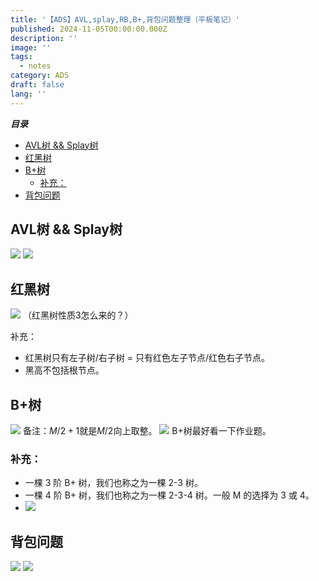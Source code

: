 ```yaml
---
title: '【ADS】AVL,splay,RB,B+,背包问题整理（平板笔记）'
published: 2024-11-05T00:00:00.000Z
description: ''
image: ''
tags:
  - notes
category: ADS
draft: false
lang: ''
---
```

***目录***

<!-- toc -->

- [AVL树 && Splay树](#avl%E6%A0%91--splay%E6%A0%91)
- [红黑树](#%E7%BA%A2%E9%BB%91%E6%A0%91)
- [B+树](#b%E6%A0%91)
  * [补充：](#%E8%A1%A5%E5%85%85)
- [背包问题](#%E8%83%8C%E5%8C%85%E9%97%AE%E9%A2%98)

<!-- tocstop -->

## AVL树 && Splay树
![](/img/ADS1/WechatIMG183.jpg)
![](/img/ADS1/WechatIMG184.jpg)
## 红黑树
![](/img/ADS1/WechatIMG197.jpg)
（红黑树性质3怎么来的？）

补充：

* 红黑树只有左子树/右子树 = 只有红色左子节点/红色右子节点。
* 黑高不包括根节点。
## B+树
![](/img/ADS1/WechatIMG198.jpg)
备注：$M/2 + 1$就是$M/2$向上取整。
![](/img/ADS1/WechatIMG187.jpg)
B+树最好看一下作业题。
### 补充：
* 一棵 3 阶 B+ 树，我们也称之为一棵 2-3 树。
* 一棵 4 阶 B+ 树，我们也称之为一棵 2-3-4 树。一般 M 的选择为 3 或 4。
* ![](/img/ADS1/1.png)
## 背包问题
![](/img/ADS1/WechatIMG188.jpg)
![](/img/ADS1/WechatIMG189.jpg)



